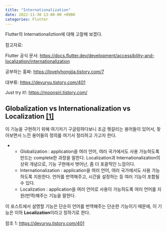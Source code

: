 ```yaml
---
title: "Internationalization"
date: 2022-11-30 13-00-00 +0900
categories: Flutter
---
```

Flutter의 Internationaliztion에 대해 고찰해 보겠다.



참고자료:

Flutter 공식 문서: <https://docs.flutter.dev/development/accessibility-and-localization/internationalization>

공부하는 홍짜: <https://lovelyhongjja.tistory.com/7>

대부류: <https://devuryu.tistory.com/401>

Just try it!: <https://moonsiri.tistory.com/>



## Globalization vs Internationalization vs Localization [[1]](#참조-1)

이 기능을 구현하기 위해 여기저기 구글링하다보니 조금 헷갈리는 용어들이 있어서, 찾아보면서 느낀 용어들의 정의를 여기서 정리하고 가고자 한다.

- - Globalization : application을 여러 언어, 여러 국가에서도 사용 가능하도록 만드는  complete한 과정을 말한다.  Localization과 Internationalization의 상위 개념으로, 기능 구현에서 벗어난, 좀 더 포괄적인 느낌이다.
  - Internationalization : application을 여러 언어, 여러 국가에서도 사용 가능하도록 지원한다. 언어를 번역해주고, 시간을 설정하는 등 여러 기능이 포함될 수 있다.
  - Localization : application을 여러 언어로 사용이 가능하도록 여러 언어를 지원(번역)해주는 기능을 말한다.

이 포스트에서 설명할 기능은 단순히 언어를 번역해주는 단순한 기능이기 때문에, 이 기능은 이하 **Localization**이라고 칭하기로 한다.



참조 1:  <https://devuryu.tistory.com/401>

